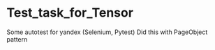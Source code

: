 # Test_task_for_Tensor
Some autotest for yandex (Selenium, Pytest)
Did this with PageObject pattern
